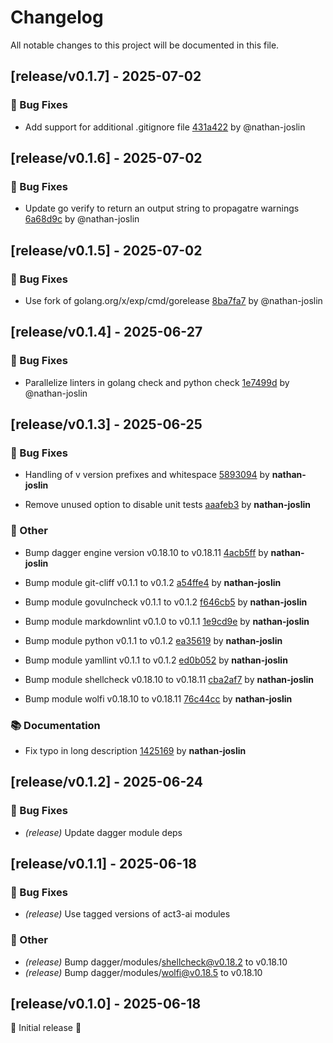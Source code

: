 # Changelog

All notable changes to this project will be documented in this file.

## [release/v0.1.7] - 2025-07-02

### 🐛 Bug Fixes

- Add support for additional .gitignore file [431a422](https://github.com/act3-ai/dagger/commit/431a422d079793b3ea7d3b28f5e939b63b16a912) by @nathan-joslin


## [release/v0.1.6] - 2025-07-02

### 🐛 Bug Fixes

- Update go verify to return an output string to propagatre warnings [6a68d9c](https://github.com/act3-ai/dagger/commit/6a68d9c31374f6baa3b3f42ff570b5c09a6054db) by @nathan-joslin


## [release/v0.1.5] - 2025-07-02

### 🐛 Bug Fixes

- Use fork of golang.org/x/exp/cmd/gorelease [8ba7fa7](https://github.com/act3-ai/dagger/commit/8ba7fa7b4ade369a9d3910efb52d31922210ab2f) by @nathan-joslin


## [release/v0.1.4] - 2025-06-27

### 🐛 Bug Fixes

- Parallelize linters in golang check and python check [1e7499d](https://github.com/act3-ai/dagger/commit/1e7499de32cf85d41cc4d0ec5e5b668d6d3915a3) by @nathan-joslin


## [release/v0.1.3] - 2025-06-25

### 🐛 Bug Fixes

- Handling of v version prefixes and whitespace [5893094](https://github.com/act3-ai/dagger/commit/589309438d7c27fa812fe3b47f26b1a17ca4b43d) by **nathan-joslin**

- Remove unused option to disable unit tests [aaafeb3](https://github.com/act3-ai/dagger/commit/aaafeb39645dac52e4ed105b6ed1290480f75ac0) by **nathan-joslin**


### 💼 Other

- Bump dagger engine version v0.18.10 to v0.18.11 [4acb5ff](https://github.com/act3-ai/dagger/commit/4acb5ff5b0cf8806206c49fa0bbd264800fb82ea) by **nathan-joslin**

- Bump module git-cliff v0.1.1 to v0.1.2 [a54ffe4](https://github.com/act3-ai/dagger/commit/a54ffe4e0383f1a419165ba23f2582fac0f62a16) by **nathan-joslin**

- Bump module govulncheck v0.1.1 to v0.1.2 [f646cb5](https://github.com/act3-ai/dagger/commit/f646cb56c72fa816ee7e22cf61f043eaa019b741) by **nathan-joslin**

- Bump module markdownlint v0.1.0 to v0.1.1 [1e9cd9e](https://github.com/act3-ai/dagger/commit/1e9cd9eda71cb0d36d6edd8439641db9985e04c6) by **nathan-joslin**

- Bump module python v0.1.1 to v0.1.2 [ea35619](https://github.com/act3-ai/dagger/commit/ea3561906d11d3da50d463219fef6e285b25b590) by **nathan-joslin**

- Bump module yamllint v0.1.1 to v0.1.2 [ed0b052](https://github.com/act3-ai/dagger/commit/ed0b052ff2881875d849db9c39bba95f4e59d9a4) by **nathan-joslin**

- Bump module shellcheck v0.18.10 to v0.18.11 [cba2af7](https://github.com/act3-ai/dagger/commit/cba2af7f52ca32eabb17b3c72bd2aa721aea4c3d) by **nathan-joslin**

- Bump module wolfi v0.18.10 to v0.18.11 [76c44cc](https://github.com/act3-ai/dagger/commit/76c44cc7e8368b1e0e759f2d78801859643bdaaa) by **nathan-joslin**


### 📚 Documentation

- Fix typo in long description [1425169](https://github.com/act3-ai/dagger/commit/14251695031b5d471c392b905bd45cddc454f519) by **nathan-joslin**


## [release/v0.1.2] - 2025-06-24

### 🐛 Bug Fixes

- *(release)* Update dagger module deps

## [release/v0.1.1] - 2025-06-18

### 🐛 Bug Fixes

- *(release)* Use tagged versions of act3-ai modules

### 💼 Other

- *(release)* Bump dagger/modules/shellcheck@v0.18.2 to v0.18.10
- *(release)* Bump dagger/modules/wolfi@v0.18.5 to v0.18.10

## [release/v0.1.0] - 2025-06-18

🚀 Initial release 🚀
